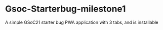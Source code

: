 # Gsoc-Starterbug-milestone1
A simple GSoC21 starter bug PWA application with 3 tabs, and is installable

